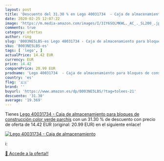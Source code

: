 ```yaml
---
layout: post
title: 'Descuento del 31.30 % en Lego 40031734  - Caja de almacenamiento '
date: 2020-02-25 12:07:22
image: 'https://m.media-amazon.com/images/I/31Y6SOLMKWL._AC_._SL200_.jpg'
comments: true
category: ofertas
author: ring
slug: 'B003NE5LBS-es Lego 40031734 - Caja de almacenamiento para bloques de...'
sku: 'B003NE5LBS-es'
tags: [ 'lego', ]
actualPrice: 14.42 EUR
currency: EUR
price: 14.42
comparePrice: 20.99 EUR
prodname: 'Lego 40031734  - Caja de almacenamiento para bloques de construcción color verde parchís'
country: 'es'
flag: '🇪🇸'
brand: ''
buyurl: 'https://www.amazon.es/dp/B003NE5LBS/?tag=tolees-21'
descuento: '31.30'
average: '19.369'
---
```


Tienes [Lego 40031734  - Caja de almacenamiento para bloques de construcción color verde parchís](https://www.amazon.es/dp/B003NE5LBS/?tag=tolees-21) con un 31.30 % de descuento con precio de oferta de 14.42 EUR (original: 20.99 EUR) en el siguiente enlace!

[![Lego 40031734  - Caja de almacenamiento ](https://m.media-amazon.com/images/I/31Y6SOLMKWL._AC_._SL200_.jpg)](https://www.amazon.es/dp/B003NE5LBS/?tag=tolees-21)

ℹ️:


[🛒 Accede a la oferta!!](https://www.amazon.es/dp/B003NE5LBS/?tag=tolees-21)
